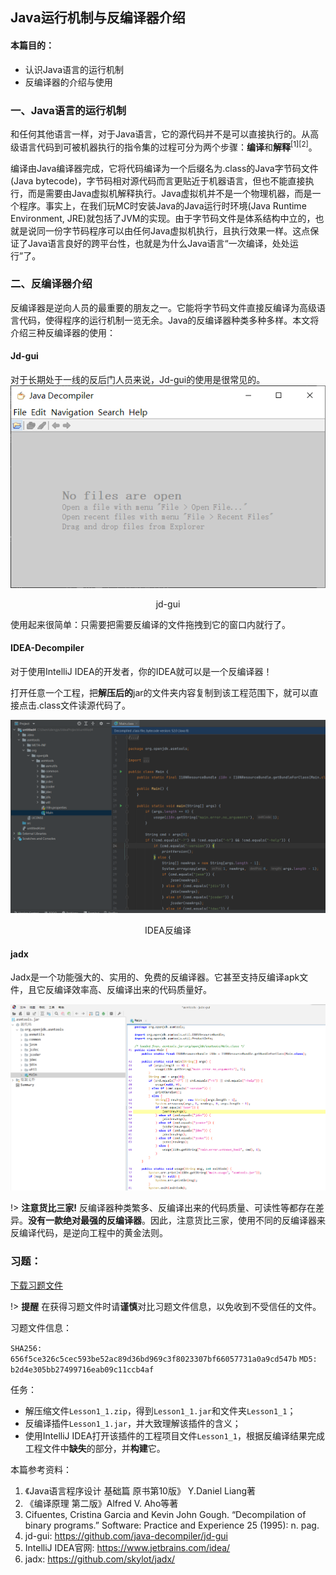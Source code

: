 ## Java运行机制与反编译器介绍

#### 本篇目的：
* 认识Java语言的运行机制
* 反编译器的介绍与使用

### 一、Java语言的运行机制

和任何其他语言一样，对于Java语言，它的源代码并不是可以直接执行的。从高级语言代码到可被机器执行的指令集的过程可分为两个步骤：**编译**和**解释**<sup>[1][2]</sup>。

编译由Java编译器完成，它将代码编译为一个后缀名为.class的Java字节码文件(Java bytecode)，字节码相对源代码而言更贴近于机器语言，但也不能直接执行，而是需要由Java虚拟机解释执行。Java虚拟机并不是一个物理机器，而是一个程序。事实上，在我们玩MC时安装Java的Java运行时环境(Java Runtime Environment, JRE)就包括了JVM的实现。由于字节码文件是体系结构中立的，也就是说同一份字节码程序可以由任何Java虚拟机执行，且执行效果一样。这点保证了Java语言良好的跨平台性，也就是为什么Java语言“一次编译，处处运行”了。

### 二、反编译器介绍

反编译器是逆向人员的最重要的朋友之一。它能将字节码文件直接反编译为高级语言代码，使得程序的运行机制一览无余。Java的反编译器种类多种多样。本文将介绍三种反编译器的使用：

#### Jd-gui

对于长期处于一线的反后门人员来说，Jd-gui的使用是很常见的。
![jdgui](pic/jdgui.png)

<center>jd-gui</center>

使用起来很简单：只需要把需要反编译的文件拖拽到它的窗口内就行了。

#### IDEA-Decompiler

对于使用IntelliJ IDEA的开发者，你的IDEA就可以是一个反编译器！

打开任意一个工程，把**解压后的**jar的文件夹内容复制到该工程范围下，就可以直接点击.class文件读源代码了。

![idea](pic/idea.png)

<center>IDEA反编译</center>

#### jadx

Jadx是一个功能强大的、实用的、免费的反编译器。它甚至支持反编译apk文件，且它反编译效率高、反编译出来的代码质量好。

![jadx](pic/jadx.png)

!> **注意货比三家!** 反编译器种类繁多、反编译出来的代码质量、可读性等都存在差异。**没有一款绝对最强的反编译器**。因此，注意货比三家，使用不同的反编译器来反编译代码，是逆向工程中的黄金法则。

### 习题：

[下载习题文件](https://github.com/ABlueCat123/REtutorial/blob/main/Practice/Lesson1_1)

!> **提醒** 在获得习题文件时请**谨慎**对比习题文件信息，以免收到不受信任的文件。

习题文件信息：

`SHA256: 656f5ce326c5cec593be52ac89d36bd969c3f8023307bf66057731a0a9cd547b`
`MD5: b2d4e305bb27499716eab09c11ccb4af`

任务：
* 解压缩文件`Lesson1_1.zip`，得到`Lesson1_1.jar`和文件夹`Lesson1_1`；
* 反编译插件`Lesson1_1.jar`，并大致理解该插件的含义；
* 使用IntelliJ IDEA打开该插件的工程项目文件`Lesson1_1`，根据反编译结果完成工程文件中**缺失**的部分，并**构建**它。

本篇参考资料：
1. 《Java语言程序设计 基础篇 原书第10版》 Y.Daniel Liang著
2. 《编译原理 第二版》Alfred V. Aho等著
3. Cifuentes, Cristina Garcia and Kevin John Gough. “Decompilation of binary programs.” Software: Practice and Experience 25 (1995): n. pag.
4. jd-gui: https://github.com/java-decompiler/jd-gui
5. IntelliJ IDEA官网: https://www.jetbrains.com/idea/
6. jadx: https://github.com/skylot/jadx/
